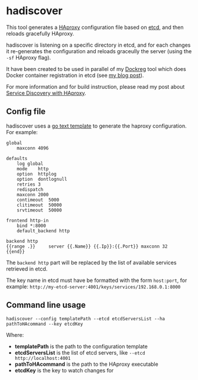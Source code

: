 # hadiscover

This tool generates a [HAproxy](www.haproxy.org) configuration file based on [etcd](https://coreos.com/using-coreos/etcd/), and then reloads gracefully HAproxy.

hadiscover is listening on a specific directory in etcd, and for each changes it  re-generates the configuration and reloads graceully the server (using the `-sf` HAproxy flag).

It have been created to be used in parallel of my [Dockreg](https://github.com/adetante/dockreg) tool which does Docker container registration in etcd (see [my blog post](http://adetante.github.io/articles/service-discovery-with-docker-2)).

For more information and for build instruction, please read my post about [Service Discovery with HAproxy](http://adetante.github.io/articles/service-discovery-haproxy).

## Config file

hadiscover uses a [go text template](http://golang.org/pkg/text/template) to generate the haproxy configuration. For example:

```
global
    maxconn 4096

defaults
    log global
    mode    http
    option  httplog
    option  dontlognull
    retries 3
    redispatch
    maxconn 2000
    contimeout  5000
    clitimeout  50000
    srvtimeout  50000

frontend http-in
    bind *:8000
    default_backend http

backend http
{{range .}}     server {{.Name}} {{.Ip}}:{{.Port}} maxconn 32
{{end}}
```

The `backend http` part will be replaced by the list of available services retrieved in etcd.

The key name in etcd must have be formatted with the form `host:port`, for example:
`http://my-etcd-server:4001/keys/services/192.168.0.1:8000`


## Command line usage

```
hadiscover --config templatePath --etcd etcdServersList --ha pathToHAcommand --key etcdKey
```

Where:

* **templatePath** is the path to the configuration template
* **etcdServersList** is the list of etcd servers, like `--etcd http://localhost:4001`
* **pathToHAcommand** is the path to the HAproxy executable
* **etcdKey** is the key to watch changes for
